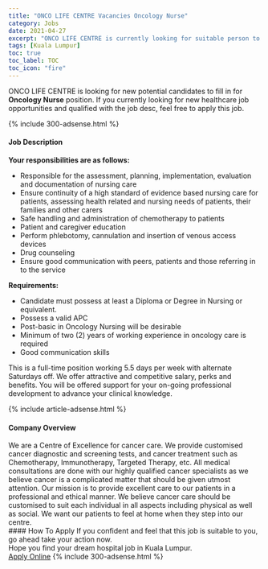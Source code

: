 ```yaml
---
title: "ONCO LIFE CENTRE Vacancies Oncology Nurse" 
category: Jobs 
date: 2021-04-27 
excerpt: "ONCO LIFE CENTRE is currently looking for suitable person to fill in the Oncology Nurse which positioned at Kuala Lumpur" 
tags: [Kuala Lumpur] 
toc: true 
toc_label: TOC 
toc_icon: "fire" 
--- 
```


<p>ONCO LIFE CENTRE is looking for new potential candidates to fill in for <b>Oncology Nurse</b> position. If you currently looking for new healthcare job opportunities and qualified with the job desc, feel free to apply this job.
</p>{% include 300-adsense.html %} 
<div><div><h4>Job Description</h4></div><div><div><span><div><p><strong>Your responsibilities are as follows:</strong></p><ul><li>Responsible for the assessment, planning, implementation, evaluation and documentation of nursing care</li><li>Ensure continuity of a high standard of evidence based nursing care for patients, assessing health related and nursing needs of patients, their families and other carers</li><li>Safe handling and administration of chemotherapy to patients</li><li>Patient and caregiver education</li><li>Perform phlebotomy, cannulation and insertion of venous access devices</li><li>Drug counseling</li><li>Ensure good communication with peers, patients and those referring in to the service</li></ul><p><strong>Requirements:</strong></p><ul><li>Candidate must possess at least a Diploma or Degree in Nursing or equivalent.</li><li>Possess a valid APC</li><li>Post-basic in Oncology Nursing will be desirable</li><li>Minimum of two (2) years of working experience in oncology care is required</li><li>Good communication skills</li></ul><p>This is a full-time position working 5.5 days per week with alternate Saturdays off. We offer attractive and competitive salary, perks and benefits. You will be offered support for your on-going professional development to advance your clinical knowledge.</p></div></span></div></div></div> 
{% include article-adsense.html %} 
<div><div><h4>Company Overview</h4></div><div><div><span><div><div>We are a Centre of Excellence for cancer care. We provide customised cancer diagnostic and screening tests, and cancer treatment such as Chemotherapy, Immunotherapy, Targeted Therapy, etc. All medical consultations are done with our highly qualified cancer specialists as we believe cancer is a complicated matter that should be given utmost attention. Our mission is to provide excellent care to our patients in a professional and ethical manner. We believe cancer care should be customised to suit each individual in all aspects including physical as well as social. We want our patients to feel at home when they step into our centre.</div></div></span></div></div></div> 
#### How To Apply 
If you confident and feel that this job is suitable to you, go ahead take your action now. <br/> 
Hope you find your dream hospital job in Kuala Lumpur. <br/> 
<a href="https://www.jobstreet.com.my/en/job/oncology-nurse-4540401?jobId=jobstreet-my-job-4540401" class="btn btn--warning" target="_blank" rel="nofollow noopenner">Apply Online</a> 
{% include 300-adsense.html %} 